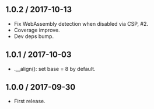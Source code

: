 1.0.2 / 2017-10-13
------------------

- Fix WebAssembly detection when disabled via CSP, #2.
- Coverage improve.
- Dev deps bump.


1.0.1 / 2017-10-03
------------------

- .__align(): set base = 8 by default.


1.0.0 / 2017-09-30
------------------

- First release.
